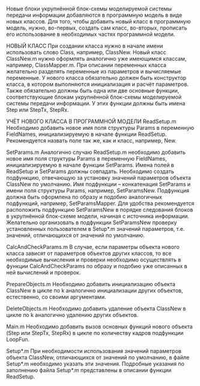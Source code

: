 ﻿Новые блоки укрупнённой блок-схемы моделируемой системы передачи информации добавляются в программную модель в виде новых классов.
Для того, чтобы добавить новый класс в программную модель, нужно, во-первых, создать сам класс, во-вторых, прописать его использование в необходимых частях программной модели.

НОВЫЙ КЛАСС
При создании класса нужно в начале имени использовать слово Class, например, ClassNew.
Новый класс ClassNew.m нужно оформлять аналогично уже имеющимся классам, например, ClassMapper.m.
При описании переменных класса желательно разделять переменные из параметров и вычисляемые переменные.
У нового класса обязательно должен быть конструктор класса, в котором выполняются инициализация и расчёт параметров. Также обязательно должны быть одна или две основные функции, соответствующие блокам укрупнённой блок-схемы моделируемой системы передачи информации. У этих функции должны быть имена Step или StepTx, StepRx.

УЧЁТ НОВОГО КЛАССА В ПРОГРАММНОЙ МОДЕЛИ
ReadSetup.m
Необходимо добавить новое имя поля структуры Params в переменную FieldNames, инициализируемую в начале функции ReadSetup. Рекомендуется назвать поле так же, как и класс, например, New.

SetParams.m
Аналогично случаю ReadSetup.m необходимо добавить новое имя поля структуры Params в переменную FieldNames, инициализируемую в начале функции SetParams. Имена полей в ReadSetup и SetParams должны совпадать.
Необходимо создать подфункцию, отвечающую за установку значений параметров объекта ClassNew по умолчанию. Имя подфункции – конкатенация SetParams и имени поля структуры Params, например, SetParamsNew. Подфункция должна быть оформлена по образу и подобию аналогичных подфункций, например, SetParamsMapper.
Для удобства рекомендуется расположить подфункцию SetParamsNew в порядке следования блоков в укрупнённой блок-схеме модели, начиная с источника информации.
Желательно организовать в подфункции SetParamsNew проверку установленных пользователем в Setup*.m значений параметров, т.е. значений, отличающихся от значений по умолчанию.

CalcAndCheckParams.m
В случае, если параметры объекта нового класса зависят от параметров объектов других классов, то все необходимые вычисления и проверки необходимо осуществлять в функции CalcAndCheckParams по образу и подобию уже описанных в ней вычислений и проверок.

PrepareObjects.m
Необходимо добавить инициализацию объекта ClassNew в цикле по k аналогично инициализации других объектов, естественно, со своими аргументами.

DeleteObjects.m
Необходимо добавить удаление объекта ClassNew в цикле по k аналогично удалению других объектов.

Main.m
Необходимо добавить вызов основных функций нового объекта (Step или StepTx, StepRx) в цикле по количеству кадров подфункции LoopFun.

Setup*.m
При необходимости использования значений параметров объекта ClassNew, отличающихся от значений по умолчанию, в файле Setup*.m необходимо указать эти значения. Подробные указания по заполнению файла Setup*.m представлены в описании функции ReadSetup.
